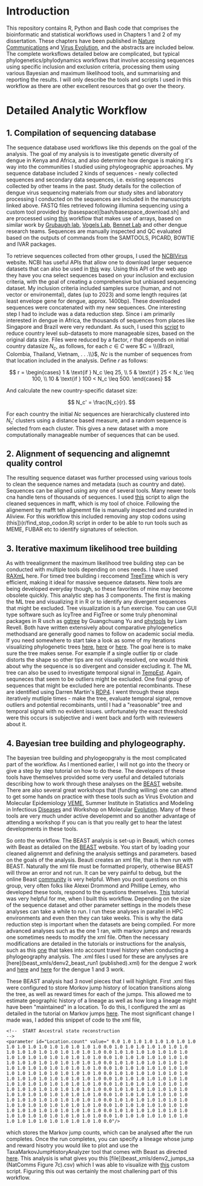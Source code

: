 # Introduction
This repository contains R, Python and Bash code that comprises the bioinformatic and statistical workflows used in Chapters 1 and 2 of my dissertation. These chapters have been published in [Nature Communications](https://www.nature.com/articles/s41467-024-51018-0) and [Virus Evolution](https://academic.oup.com/ve/article/11/1/veae116/7934600), and the abstracts are included below. The complete worksflows detailed below are complicated, but typical phylogenetics/phylodynamics workflows that involve accessing sequences using specific inclusion and exclusion criteria, processing them using various Bayesian and maximum likelihood tools, and summarising and reporting the results. I will only describe the tools and scripts I used in this workflow as there are other excellent resources that go over the theory. 

# Detailed Analytic Workflow

## 1. Compilation of sequencing database

The sequence database used workflows like this depends on the goal of the analysis. The goal of my analysis is to investigate genetic diversity of dengue in Kenya and Africa, and also determine how dengue is making it's way into the communities I studied using phylogeographic approaches. My sequence database included 2 kinds of sequences - newly collected sequences and secondary data sequences, i.e. existing sequences collected by other teams in the past. Study details for the collection of dengue virus sequencing materials from our study sites and laboratory processing I conducted on the sequences are included in the manuscripts linked above. FASTQ files retrieved following illumina sequencing using a custom tool provided by (basespace)[bash/basespace_download.sh] and are processed using [this](bash/denv_singlesample_analysis.sh) workflow that makes use of arrays, based on similar work by [Grubaugh lab](https://grubaughlab.com/), [Vogels Lab](https://vogelslab.com/), [Bennet Lab](https://www.calacademy.org/staff-member/shannon-bennett-phd) and other dengue research teams. Sequences are manually inspected and QC evaluated based on the outputs of commands from the SAMTOOLS, PICARD, BOWTIE and IVAR packages. 

To retrieve sequences collected from other groups, I used the [NCBIVirus](https://www.ncbi.nlm.nih.gov/labs/virus/vssi/#/) website. NCBI has useful APIs that allow one to download larger sequence datasets that can also be used in [this](r/genbank_sequencedownload.R) way. Using this API of the web app they have you cna select sequences based on your inclusion and exclusion criteria, with the goal of creating a comprehensive but unbiased sequencing dataset. My inclusion criteria included samples surce (human, and not vector or environemtal), dates (up to 2023) and some length requires (at least envelope gene for dengue, approx. 1400bp). These downloaded sequences were concatenated with my new sequences. One interesting step I had to include was a data reduction step. Since i am primarily interested in dengue in Africa, the thousands of sequences from places like Singapore and Brazil were very redundant. As such, I used this [script](https://github.com/SindisoNyathi/doctoralrepo_dengue_phylo/blob/main/r/reduce_to_representative_sequences.R) to reduce country level sub-datasets to more manageable sizes, based on the original data size. Files were reduced by a factor, $r$ that depends on initial country datasize $N_c$, as follows, for each $c \in C$ were $C = \\{Brazil, Colombia, Thailand, Vietnam, . . .\\}$, $Nc$ is the number of sequences from that location included in the analysis. Define $r$ as follows:

$$
r =
\begin{cases}
1 & \text{if } N_c \leq 25, \\
5 & \text{if } 25 < N_c \leq 100, \\
10 & \text{if } 100 < N_c \leq 500.
\end{cases}
$$

And calculate the new country-specific dataset size:

$$
N_c' = \frac{N_c}{r}.
$$

For each country the initial $Nc$ sequences are hierarchically clustered into $N_c'$ clusters using a distance based measure, and a random sequence is selected from each cluster. This gives a new dataset with a more computationally manageable number of sequences that can be used. 

## 2. Alignment of sequencing and alignemnt quality control

The resulting sequence dataset was further processed using various tools to clean the sequence names and metadata (such as country and date). Sequences can be aligned using any one of several tools. Many newer tools cna handle tens of thousands of sequences. I used [this](bash/reduce_genbank_sequences.sh) script to align the cleaned sequences in mafft, which is my tool of choice. Following the alignement by mafft teh alignemnt file is manually inspected and curated in Aliview. For this workflow this included removing any stop codons using (this])(r/find_stop_codon.R) script in order to be able to run tools such as MEME, FUBAR etc to identify signatures of selection. 

## 3. Iterative maximum likelihood tree building

As with treealignment the maximum likelihood tree building step can be conducted with multiple tools depending on ones needs. I have used [RAXmL](https://cme.h-its.org/exelixis/web/software/raxml/) here. For timed tree building i reccomend [TreeTime](https://treetime.readthedocs.io/en/latest/tutorials/timetree.html) which is very efficient, making it ideal for massive sequence datasets. New tools are being developed everyday though, so these favorites of mine may become obsolete quickly. This analytic step has 3 components. The first is making the ML tree and visualizing it in R or to identify any divergent sequences that might be excluded. Tree visualization is a fun exercise. You can use GUI type software such as IcyTree and FigTree or some truly phenominal packages in R usch as [ggtree](https://bioconductor.org/packages/release/bioc/html/ggtree.html) by Guangchuang Yu  and [phytools](http://www.phytools.org/) by Liam Revell. Both have written extensively about comparative phylogenetics methodsand are generally good names to follow on academic social media. If you need somewhere to start take a look as some of my iterations visualizing phylogenetic trees [here](r/phylo_visualization.R), [here](r/plot_ml_tree.R) or [here](r/plot_bayesian_trees.R). The goal here is to make sure the tree makes sense. For example if a single outlier tip or clade distorts the shape so other tips are not visually resolved, one would think about why the sequence is so divergent and consider excluding it. The ML tree can also be used to investigate temporal signal in [TempEst](http://tree.bio.ed.ac.uk/software/tempest/). Again, sequneces that seem to be outliers might be excluded. One final group of sequences that might be excluded here are potential recombinants. These are identified using Darren Martin's [RDP4](https://academic.oup.com/ve/article/1/1/vev003/2568683). I went through these steps iteratively mutliple times - make the tree, evaluate temporal signal, remove outliers and potential recombinants, until I had a "reasonable" tree and temporal signal with no evident issues. unfortunately the exact threshold were this occurs is subjective and i went back and forth with reviewers about it.

## 4. Bayesian tree building and phylogeography. 

The bayesian tree building and phylogeopgrahy is the most complicated part of the workflow. As I mentioned earlier, I will not go into the theory or give a step by step tutorial on how to do these. The developers of these tools have themselves provided some very useful and detailed tutorials describing how to work through these analyses on the [BEAST](https://beast.community/) website. There are also several great workshops that (funding willing) one can attend to get some hands on practice with these tools such as Virus Evolution and Molecular Epidemiology [VEME](https://veme.climade.health/), Summer Institute in Statistics and Modeling in Infectious [Diseases](https://si.biostat.washington.edu/institutes/sismid) and Workshop on Molecular [Evolution](https://evomics.org/workshops/workshop-on-molecular-evolution/). Many of these tools are very much under active developemnt and so another advantage of attending a workshop if you can is that you really get to hear the latest developments in these tools. 

So onto the workflow. The BEAST analysis is set-up in Beauti, which comes with Beast as detailed on the [BEAST](https://beast.community/) website. You start of by loading your cleaned alignemnt and defining the analysis settings and parameters. based on the goals of the analysis. Beauti creates an xml file, that is then run with BEAST. Naturally the xml file must be formatted properly, otherwise BEAST will throw an error and not run. It can be very painful to debug, but the online Beast [community](https://groups.google.com/g/beast-users?pli=1) is very helpful. When you post questions on this group, very often folks like Alexei Drommond and Phillipe Lemey, who developed these tools, respond to the questions themselves. [This](https://beast.community/workshop_discrete_diffusion) tutorial was very helpful for me, when I built this workflow. Depending on the size of the sequence dataset and other parameter settings in the models these analyses can take a while to run. I run these analyses in parallel in HPC environments and even then they can take weeks. This is why the data reduction step is important when the datasets are being compiled. For more advanced analyses such as the one 1 ran, with markov jumps and rewards one sometimes needs to modify the xml file. Often the necessary modifications are detailed in the tutorials or instructions for the analysis, such as this [one](https://beast.community/travel_history) that takes into account travel history when conducting  a phylogeography analysis. The .xml files I used for these are anylyses are [here](beast_xmls/denv2_beast_run1 (published).xml) for the dengue 2 work and [here](beast_xmls/denv1_beast_run1.xml) and [here](beast_xmls/denv3_beast_run1.xml) for the dengue 1 and 3 work.

These BEAST analysis had 3 novel pieces that I will highlight. First .xml files were configured to store Morkov jump history of location transitions along the tree, as well as reward times for each of the jumps. This allowed me to estimate geographic history of a lineage as well as how long a lineage might have been "maintained" in a location. To do this, I configured the xml as detailed in the tutorial on Markov jumps [here](https://beast.community/markov_jumps_rewards). The most significant change I made was, I added this snippet of code to the xml file, 

```
<!--  START Ancestral state reconstruction                                     -->
<parameter id="Location.count" value=" 0.0 1.0 1.0 1.0 1.0 1.0 1.0 1.0 1.0 1.0 1.0 1.0 1.0 1.0 1.0 1.0 1.0 0.0 1.0 1.0 1.0 1.0 1.0 1.0 1.0 1.0 1.0 1.0 1.0 1.0 1.0 1.0 1.0 1.0 0.0 1.0 1.0 1.0 1.0 1.0 1.0 1.0 1.0 1.0 1.0 1.0 1.0 1.0 1.0 1.0 1.0 0.0 1.0 1.0 1.0 1.0 1.0 1.0 1.0 1.0 1.0 1.0 1.0 1.0 1.0 1.0 1.0 1.0 0.0 1.0 1.0 1.0 1.0 1.0 1.0 1.0 1.0 1.0 1.0 1.0 1.0 1.0 1.0 1.0 1.0 0.0 1.0 1.0 1.0 1.0 1.0 1.0 1.0 1.0 1.0 1.0 1.0 1.0 1.0 1.0 1.0 1.0 0.0 1.0 1.0 1.0 1.0 1.0 1.0 1.0 1.0 1.0 1.0 1.0 1.0 1.0 1.0 1.0 1.0 0.0 1.0 1.0 1.0 1.0 1.0 1.0 1.0 1.0 1.0 1.0 1.0 1.0 1.0 1.0 1.0 1.0 0.0 1.0 1.0 1.0 1.0 1.0 1.0 1.0 1.0 1.0 1.0 1.0 1.0 1.0 1.0 1.0 1.0 0.0 1.0 1.0 1.0 1.0 1.0 1.0 1.0 1.0 1.0 1.0 1.0 1.0 1.0 1.0 1.0 1.0 0.0 1.0 1.0 1.0 1.0 1.0 1.0 1.0 1.0 1.0 1.0 1.0 1.0 1.0 1.0 1.0 1.0 0.0 1.0 1.0 1.0 1.0 1.0 1.0 1.0 1.0 1.0 1.0 1.0 1.0 1.0 1.0 1.0 1.0 0.0 1.0 1.0 1.0 1.0 1.0 1.0 1.0 1.0 1.0 1.0 1.0 1.0 1.0 1.0 1.0 1.0 0.0 1.0 1.0 1.0 1.0 1.0 1.0 1.0 1.0 1.0 1.0 1.0 1.0 1.0 1.0 1.0 1.0 0.0 1.0 1.0 1.0 1.0 1.0 1.0 1.0 1.0 1.0 1.0 1.0 1.0 1.0 1.0 1.0 1.0 0.0"/>
````

which stores the Markov jump counts, which can be analysed after the run completes. Once the run completes, you can specify a lineage whose jump and reward hisotry you would like to plot and use the TaxaMarkovJumpHistoryAnalyzer tool that comes with Beast as directed [here](https://beast.community/travel_history). This analysis is what gives you this [file](beast_xmls/denv2_jumps_sa (NatComms Figure 7c).csv) which I was able to visualize with [this](r/plotjumps_rewards_denv123.R) custom script. Figuring this out was certainly the most challening part of this workflow. 


 
